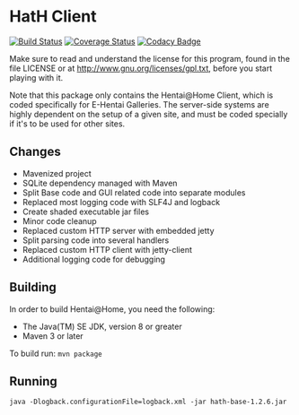 # HatH Client

[![Build Status](https://travis-ci.org/brrritssocold/hath-client.svg?branch=develop)](https://travis-ci.org/brrritssocold/hath-client)
[![Coverage Status](https://coveralls.io/repos/github/brrritssocold/hath-client/badge.svg?branch=develop)](https://coveralls.io/github/brrritssocold/hath-client?branch=master)
[![Codacy Badge](https://img.shields.io/codacy/grade/37cd1054934c4c689912992827cf5c3a/develop.svg?maxAge=2592000)](https://www.codacy.com/app/brrritssocold/hath-client?utm_source=github.com&amp;utm_medium=referral&amp;utm_content=brrritssocold/hath-client&amp;utm_campaign=Badge_Grade)

Make sure to read and understand the license for this program, found in the file LICENSE or at http://www.gnu.org/licenses/gpl.txt, before you start playing with it.

Note that this package only contains the Hentai@Home Client, which is coded specifically for E-Hentai Galleries. The server-side systems are highly dependent on the setup of a given site, and must be coded specially if it's to be used for other sites.

## Changes
 - Mavenized project
 - SQLite dependency managed with Maven
 - Split Base code and GUI related code into separate modules
 - Replaced most logging code with SLF4J and logback
 - Create shaded executable jar files
 - Minor code cleanup
 - Replaced custom HTTP server with embedded jetty
 - Split parsing code into several handlers
 - Replaced custom HTTP client with jetty-client
 - Additional logging code for debugging
 
## Building
In order to build Hentai@Home, you need the following:

- The Java(TM) SE JDK, version 8 or greater
- Maven 3 or later

To build run:
```mvn package```

## Running
```java -Dlogback.configurationFile=logback.xml -jar hath-base-1.2.6.jar```


